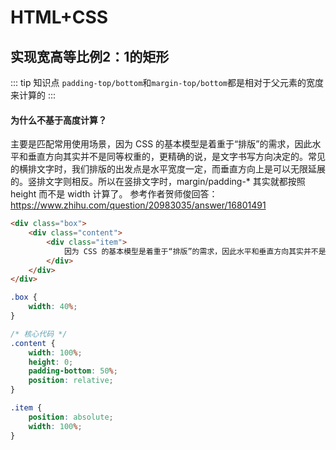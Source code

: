 # HTML+CSS

## 实现宽高等比例2：1的矩形

::: tip 知识点
`padding-top/bottom`和`margin-top/bottom`都是相对于父元素的宽度来计算的
:::

#### 为什么不基于高度计算？

主要是匹配常用使用场景，因为 CSS 的基本模型是着重于“排版”的需求，因此水平和垂直方向其实并不是同等权重的，更精确的说，是文字书写方向决定的。常见的横排文字时，我们排版的出发点是水平宽度一定，而垂直方向上是可以无限延展的。竖排文字则相反。所以在竖排文字时，margin/padding-* 其实就都按照 height 而不是 width 计算了。
参考作者贺师俊回答：https://www.zhihu.com/question/20983035/answer/16801491


```html
<div class="box">
    <div class="content">
        <div class="item">
            因为 CSS 的基本模型是着重于“排版”的需求，因此水平和垂直方向其实并不是同等权重的，更精确的说，是文字书写方向决定的。常见的横排文字时，我们排版的出发点是水平宽度一定，而垂直方向上是可以无限延展的。竖排文字则相反。所以在竖排文字时，margin/padding-* 其实就都按照 height 而不是 width 计算了
        </div>
    </div>
</div>
```
```css
.box {
    width: 40%;
}

/* 核心代码 */
.content { 
    width: 100%;
    height: 0;
    padding-bottom: 50%;
    position: relative;
}

.item {
    position: absolute;
    width: 100%;
}
```
